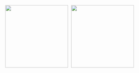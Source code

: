 

<!--
**yeongeun11/yeongeun11** is a ✨ _special_ ✨ repository because its `README.md` (this file) appears on your GitHub profile.

Here are some ideas to get you started:

- 🔭 I’m currently working on ...
- 🌱 I’m currently learning ...
- 👯 I’m looking to collaborate on ...
- 🤔 I’m looking for help with ...
- 💬 Ask me about ...
- 📫 How to reach me: ...
- 😄 Pronouns: ...
- ⚡ Fun fact: ...
-->
<!-- GitHub Stats + Commit Graph 나란히 -->
<div style="display: flex; gap: 10px;">
  <img src="https://github-readme-stats.vercel.app/api?username=yeongeun11&count_private=true&show_icons=true&theme=radical" height="200"/>
  <img src="https://github-profile-summary-cards.vercel.app/api/cards/profile-details?username=yeongeun11&theme=tokyonight" height="200"/>
</div>




